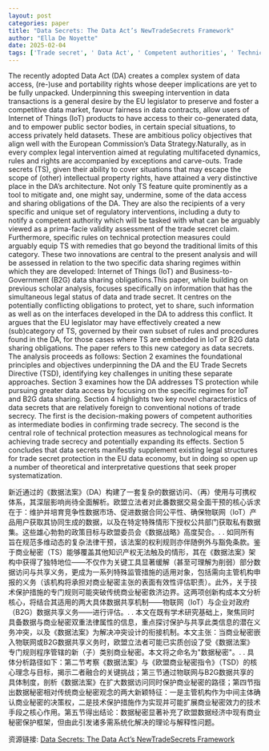 ```yaml
---
layout: post
categories: paper
title: "Data Secrets: The Data Act’s NewTradeSecrets Framework"
author: "Ella De Noyette"
date: 2025-02-04
tags: ['Trade secret', ' Data Act', ' Competent authorities', ' Technical protection measures', ' Internet of Things', ' data sharing']
---
```


The recently adopted Data Act (DA) creates a complex system of data access, (re-)use and portability rights whose deeper implications are yet to be fully unpacked. Underpinning this sweeping intervention in data transactions is a general desire by the EU legislator to preserve and foster a competitive data market, favour fairness in data contracts, allow users of Internet of Things (IoT) products to have access to their co-generated data, and to empower public sector bodies, in certain special situations, to access privately held datasets. These are ambitious policy objectives that align well with the European Commission’s Data Strategy.Naturally, as in every complex legal intervention aimed at regulating multifaceted dynamics, rules and rights are accompanied by exceptions and carve-outs. Trade secrets (TS), given their ability to cover situations that may escape the scope of (other) intellectual property rights, have attained a very distinctive place in the DA’s architecture. Not only TS feature quite prominently as a tool to mitigate and, one might say, undermine, some of the data access and sharing obligations of the DA. They are also the recipients of a very specific and unique set of regulatory interventions, including a duty to notify a competent authority which will be tasked with what can be arguably viewed as a prima-facie validity assessment of the trade secret claim. Furthermore, specific rules on technical protection measures could arguably equip TS with remedies that go beyond the traditional limits of this category. These two innovations are central to the present analysis and will be assessed in relation to the two specific data sharing regimes within which they are developed: Internet of Things (IoT) and Business-to-Government (B2G) data sharing obligations.This paper, while building on previous scholar analysis, focuses specifically on information that has the simultaneous legal status of data and trade secret. It centres on the potentially conflicting obligations to protect, yet to share, such information as well as on the interfaces developed in the DA to address this conflict. It argues that the EU legislator may have effectively created a new (sub)category of TS, governed by their own subset of rules and procedures found in the DA, for those cases where TS are embedded in IoT or B2G data sharing obligations. The paper refers to this new category as data secrets. The analysis proceeds as follows: Section 2 examines the foundational principles and objectives underpinning the DA and the EU Trade Secrets Directive (TSD), identifying key challenges in uniting these separate approaches. Section 3 examines how the DA addresses TS protection while pursuing greater data access by focusing on the specific regimes for IoT and B2G data sharing. Section 4 highlights two key novel characteristics of data secrets that are relatively foreign to conventional notions of trade secrecy. The first is the decision-making powers of competent authorities as intermediate bodies in confirming trade secrecy. The second is the central role of technical protection measures as technological means for achieving trade secrecy and potentially expanding its effects. Section 5 concludes that data secrets manifestly supplement existing legal structures for trade secret protection in the EU data economy, but in doing so open up a number of theoretical and interpretative questions that seek proper systematization.

新近通过的《数据法案》（DA）构建了一套复杂的数据访问、（再）使用与可携权体系，其深层影响尚待全面解析。欧盟立法者对此番数据交易全面干预的核心诉求在于：维护并培育竞争性数据市场、促进数据合同公平性、确保物联网（IoT）产品用户获取其协同生成的数据，以及在特定特殊情形下授权公共部门获取私有数据集。这些雄心勃勃的政策目标与欧盟委员会《数据战略》高度契合。. . 如同所有旨在规范多维动态的复杂法律干预，该法案的权利规则亦伴随例外与豁免条款。鉴于商业秘密（TS）能够覆盖其他知识产权无法触及的情形，其在《数据法案》架构中获得了独特地位——不仅作为关键工具显著缓解（甚至可理解为削弱）部分数据访问与共享义务，更成为一系列特殊监管措施的适用对象，包括需向主管机构申报的义务（该机构将承担对商业秘密主张的表面有效性评估职责）。此外，关于技术保护措施的专门规则可能突破传统商业秘密救济边界。这两项创新构成本文分析核心，将结合其适用的两大具体数据共享机制——物联网（IoT）与企业对政府（B2G）数据共享义务——进行评估。. . 本文在既有学术研究基础上，聚焦同时具备数据与商业秘密双重法律属性的信息，重点探讨保护与共享此类信息的潜在义务冲突，以及《数据法案》为解决冲突设计的衔接机制。本文主张：当商业秘密嵌入物联网或B2G数据共享义务时，欧盟立法者可能已实质创设了受《数据法案》专门规则程序管辖的新（子）类别商业秘密。本文将之命名为"数据秘密"。. . 具体分析路径如下：第二节考察《数据法案》与《欧盟商业秘密指令》（TSD）的核心理念与目标，揭示二者融合的关键挑战；第三节通过物联网与B2G数据共享的具体制度，剖析《数据法案》在扩大数据访问同时保护商业秘密的路径；第四节指出数据秘密相对传统商业秘密观念的两大新颖特征：一是主管机构作为中间主体确认商业秘密的决策权，二是技术保护措施作为实现并可能扩展商业秘密效力的技术手段之核心作用。第五节得出结论：数据秘密显著补充了欧盟数据经济中现有商业秘密保护框架，但由此引发诸多需系统化解决的理论与解释性问题。

资源链接: [Data Secrets: The Data Act’s NewTradeSecrets Framework](https://papers.ssrn.com/sol3/papers.cfm?abstract_id=5054138)
